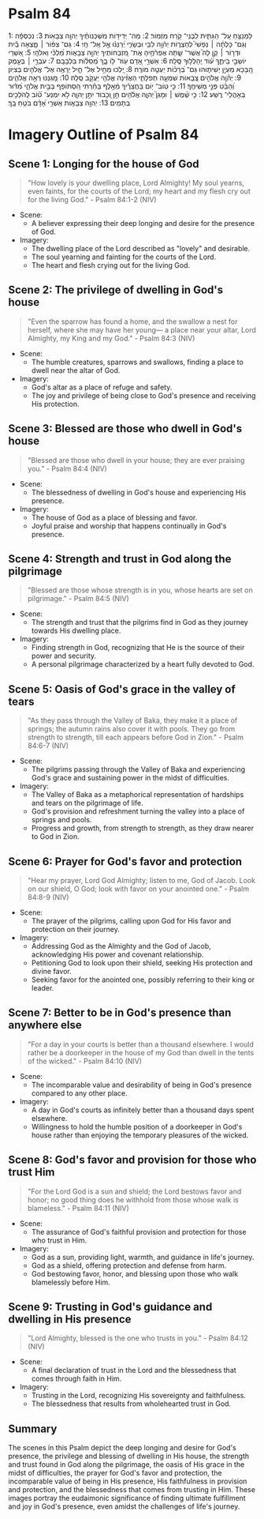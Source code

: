 # Psalm 84
1: לַמְנַצֵּ֥חַ עַֽל־ הַגִּתִּ֑ית לִבְנֵי־ קֹ֥רַח מִזְמֽוֹר׃
2: מַה־ יְּדִיד֥וֹת מִשְׁכְּנוֹתֶ֗יךָ יְהוָ֥ה צְבָאֽוֹת׃
3: נִכְסְפָ֬ה וְגַם־ כָּלְתָ֨ה ׀ נַפְשִׁי֮ לְחַצְר֪וֹת יְה֫וָ֥ה לִבִּ֥י וּבְשָׂרִ֑י יְ֝רַנְּנ֗וּ אֶ֣ל אֵֽל־ חָֽי׃
4: גַּם־ צִפּ֨וֹר ׀ מָ֪צְאָה בַ֡יִת וּדְר֤וֹר ׀ קֵ֥ן לָהּ֮ אֲשֶׁר־ שָׁ֪תָה אֶפְרֹ֫חֶ֥יהָ אֶֽת־ מִ֭זְבְּחוֹתֶיךָ יְהוָ֣ה צְבָא֑וֹת מַ֝לְכִּ֗י וֵאלֹהָֽי׃
5: אַ֭שְׁרֵי יוֹשְׁבֵ֣י בֵיתֶ֑ךָ ע֝֗וֹד יְֽהַלְל֥וּךָ סֶּֽלָה׃
6: אַשְׁרֵ֣י אָ֭דָם עֽוֹז־ ל֥וֹ בָ֑ךְ מְ֝סִלּ֗וֹת בִּלְבָבָֽם׃
7: עֹבְרֵ֤י ׀ בְּעֵ֣מֶק הַ֭בָּכָא מַעְיָ֣ן יְשִׁית֑וּהוּ גַּם־ בְּ֝רָכ֗וֹת יַעְטֶ֥ה מוֹרֶֽה׃
8: יֵ֭לְכוּ מֵחַ֣יִל אֶל־ חָ֑יִל יֵרָאֶ֖ה אֶל־ אֱלֹהִ֣ים בְּצִיּֽוֹן׃
9: יְה֘וָ֤ה אֱלֹהִ֣ים צְ֭בָאוֹת שִׁמְעָ֣ה תְפִלָּתִ֑י הַאֲזִ֨ינָה אֱלֹהֵ֖י יַעֲקֹ֣ב סֶֽלָה׃
10: מָ֭גִנֵּנוּ רְאֵ֣ה אֱלֹהִ֑ים וְ֝הַבֵּ֗ט פְּנֵ֣י מְשִׁיחֶֽךָ׃
11: כִּ֤י טֽוֹב־ י֥וֹם בַּחֲצֵרֶ֗יךָ מֵ֫אָ֥לֶף בָּחַ֗רְתִּי הִ֭סְתּוֹפֵף בְּבֵ֣ית אֱלֹהַ֑י מִ֝דּ֗וּר בְּאָהֳלֵי־ רֶֽשַׁע׃
12: כִּ֤י שֶׁ֨מֶשׁ ׀ וּמָגֵן֮ יְהוָ֪ה אֱלֹ֫הִ֥ים חֵ֣ן וְ֭כָבוֹד יִתֵּ֣ן יְהוָ֑ה לֹ֥א יִמְנַע־ ט֝֗וֹב לַֽהֹלְכִ֥ים בְּתָמִֽים׃
13: יְהוָ֥ה צְבָא֑וֹת אַֽשְׁרֵ֥י אָ֝דָ֗ם בֹּטֵ֥חַ בָּֽךְ׃

# Imagery Outline of Psalm 84

## Scene 1: Longing for the house of God

> "How lovely is your dwelling place, Lord Almighty!
My soul yearns, even faints, for the courts of the Lord;
my heart and my flesh cry out for the living God." - Psalm 84:1-2 (NIV)

- Scene:
  - A believer expressing their deep longing and desire for the presence of God.
- Imagery:
  - The dwelling place of the Lord described as "lovely" and desirable.
  - The soul yearning and fainting for the courts of the Lord.
  - The heart and flesh crying out for the living God.

## Scene 2: The privilege of dwelling in God's house

> "Even the sparrow has found a home,
and the swallow a nest for herself,
where she may have her young—
a place near your altar,
Lord Almighty, my King and my God." - Psalm 84:3 (NIV)

- Scene:
  - The humble creatures, sparrows and swallows, finding a place to dwell near the altar of God.
- Imagery:
  - God's altar as a place of refuge and safety.
  - The joy and privilege of being close to God's presence and receiving His protection.

## Scene 3: Blessed are those who dwell in God's house

> "Blessed are those who dwell in your house;
they are ever praising you." - Psalm 84:4 (NIV)

- Scene:
  - The blessedness of dwelling in God's house and experiencing His presence.
- Imagery:
  - The house of God as a place of blessing and favor.
  - Joyful praise and worship that happens continually in God's presence.

## Scene 4: Strength and trust in God along the pilgrimage

> "Blessed are those whose strength is in you,
whose hearts are set on pilgrimage." - Psalm 84:5 (NIV)

- Scene:
  - The strength and trust that the pilgrims find in God as they journey towards His dwelling place.
- Imagery:
  - Finding strength in God, recognizing that He is the source of their power and security.
  - A personal pilgrimage characterized by a heart fully devoted to God.

## Scene 5: Oasis of God's grace in the valley of tears

> "As they pass through the Valley of Baka,
they make it a place of springs;
the autumn rains also cover it with pools.
They go from strength to strength,
till each appears before God in Zion." - Psalm 84:6-7 (NIV)

- Scene:
  - The pilgrims passing through the Valley of Baka and experiencing God's grace and sustaining power in the midst of difficulties.
- Imagery:
  - The Valley of Baka as a metaphorical representation of hardships and tears on the pilgrimage of life.
  - God's provision and refreshment turning the valley into a place of springs and pools.
  - Progress and growth, from strength to strength, as they draw nearer to God in Zion.

## Scene 6: Prayer for God's favor and protection

> "Hear my prayer, Lord God Almighty;
listen to me, God of Jacob.
Look on our shield, O God;
look with favor on your anointed one." - Psalm 84:8-9 (NIV)

- Scene:
  - The prayer of the pilgrims, calling upon God for His favor and protection on their journey.
- Imagery:
  - Addressing God as the Almighty and the God of Jacob, acknowledging His power and covenant relationship.
  - Petitioning God to look upon their shield, seeking His protection and divine favor.
  - Seeking favor for the anointed one, possibly referring to their king or leader.

## Scene 7: Better to be in God's presence than anywhere else

> "For a day in your courts is better than a thousand elsewhere.
I would rather be a doorkeeper in the house of my God
than dwell in the tents of the wicked." - Psalm 84:10 (NIV)

- Scene:
  - The incomparable value and desirability of being in God's presence compared to any other place.
- Imagery:
  - A day in God's courts as infinitely better than a thousand days spent elsewhere.
  - Willingness to hold the humble position of a doorkeeper in God's house rather than enjoying the temporary pleasures of the wicked.

## Scene 8: God's favor and provision for those who trust Him

> "For the Lord God is a sun and shield;
the Lord bestows favor and honor;
no good thing does he withhold
from those whose walk is blameless." - Psalm 84:11 (NIV)

- Scene:
  - The assurance of God's faithful provision and protection for those who trust in Him.
- Imagery:
  - God as a sun, providing light, warmth, and guidance in life's journey.
  - God as a shield, offering protection and defense from harm.
  - God bestowing favor, honor, and blessing upon those who walk blamelessly before Him.

## Scene 9: Trusting in God's guidance and dwelling in His presence

> "Lord Almighty,
blessed is the one who trusts in you." - Psalm 84:12 (NIV)

- Scene:
  - A final declaration of trust in the Lord and the blessedness that comes through faith in Him.
- Imagery:
  - Trusting in the Lord, recognizing His sovereignty and faithfulness.
  - The blessedness that results from wholehearted trust in God.

## Summary

The scenes in this Psalm depict the deep longing and desire for God's presence, the privilege and blessing of dwelling in His house, the strength and trust found in God along the pilgrimage, the oasis of His grace in the midst of difficulties, the prayer for God's favor and protection, the incomparable value of being in His presence, His faithfulness in provision and protection, and the blessedness that comes from trusting in Him. These images portray the eudaimonic significance of finding ultimate fulfillment and joy in God's presence, even amidst the challenges of life's journey.